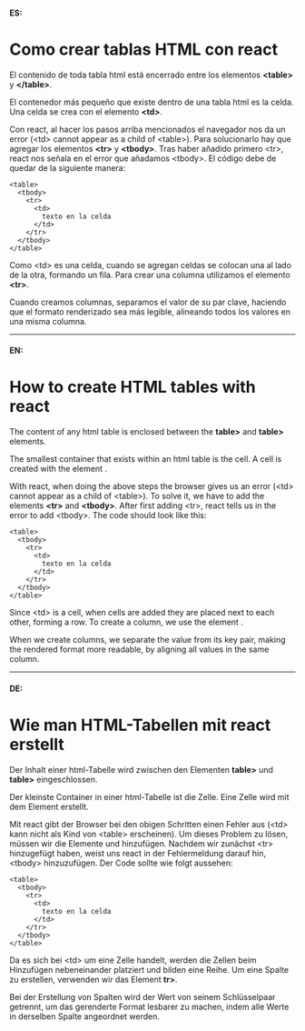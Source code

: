 #### ES:

# Como crear tablas HTML con react

El contenido de toda tabla html está encerrado entre los elementos **\<table>** y **\</table>**.

El contenedor más pequeño que existe dentro de una tabla html es la celda. Una celda se crea con el elemento **\<td>**.

Con react, al hacer los pasos arriba mencionados el navegador nos da un error (\<td> cannot appear as a child of \<table>). Para solucionarlo hay que agregar los elementos **\<tr>** y **\<tbody>**. Tras haber añadido primero \<tr>, react nos señala en el error que añadamos \<tbody>. El código debe de quedar de la siguiente manera:

```
<table>
  <tbody>
    <tr>
      <td>
        texto en la celda
      </td>
    </tr>
  </tbody>
</table>
```

Como \<td> es una celda, cuando se agregan celdas se colocan una al lado de la otra, formando un fila. Para crear una columna utilizamos el elemento **\<tr>**.

Cuando creamos columnas, separamos el valor de su par clave, haciendo que el formato renderizado sea más legible, alineando todos los valores en una misma columna.

---

#### EN:

# How to create HTML tables with react

The content of any html table is enclosed between the **table>** and **table>** elements.

The smallest container that exists within an html table is the cell. A cell is created with the element **<td>**.

With react, when doing the above steps the browser gives us an error (\<td> cannot appear as a child of \<table>). To solve it, we have to add the elements **\<tr>** and **\<tbody>**. After first adding \<tr>, react tells us in the error to add \<tbody>. The code should look like this:

```
<table>
  <tbody>
    <tr>
      <td>
        texto en la celda
      </td>
    </tr>
  </tbody>
</table>
```

Since \<td> is a cell, when cells are added they are placed next to each other, forming a row. To create a column, we use the element **<tr>**.

When we create columns, we separate the value from its key pair, making the rendered format more readable, by aligning all values in the same column.

---

#### DE:

# Wie man HTML-Tabellen mit react erstellt

Der Inhalt einer html-Tabelle wird zwischen den Elementen **table>** und **table>** eingeschlossen.

Der kleinste Container in einer html-Tabelle ist die Zelle. Eine Zelle wird mit dem Element **<td>** erstellt.

Mit react gibt der Browser bei den obigen Schritten einen Fehler aus (\<td> kann nicht als Kind von \<table> erscheinen). Um dieses Problem zu lösen, müssen wir die Elemente **<tr>** und **<tbody>** hinzufügen. Nachdem wir zunächst \<tr> hinzugefügt haben, weist uns react in der Fehlermeldung darauf hin, \<tbody> hinzuzufügen. Der Code sollte wie folgt aussehen:

```
<table>
  <tbody>
    <tr>
      <td>
        texto en la celda
      </td>
    </tr>
  </tbody>
</table>
```

Da es sich bei \<td> um eine Zelle handelt, werden die Zellen beim Hinzufügen nebeneinander platziert und bilden eine Reihe. Um eine Spalte zu erstellen, verwenden wir das Element **tr>**.

Bei der Erstellung von Spalten wird der Wert von seinem Schlüsselpaar getrennt, um das gerenderte Format lesbarer zu machen, indem alle Werte in derselben Spalte angeordnet werden.
